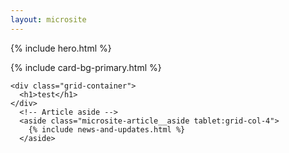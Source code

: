 ```yaml
---
layout: microsite
---
```


<main id="main-content">
  {% include hero.html %}

  {% include card-bg-primary.html %}

    <div class="grid-container">
      <h1>test</h1>
    </div>
      <!-- Article aside -->
      <aside class="microsite-article__aside tablet:grid-col-4">
        {% include news-and-updates.html %}
      </aside>
  </div>
</main>
